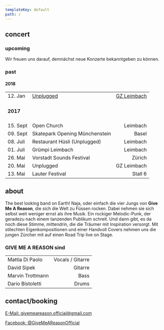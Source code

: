 ```yaml
---
templateKey: default
path: /
---
```


## concert

### upcoming

Wir freuen uns darauf, demnächst neue Konzerte bekanntgeben zu können.

### past

#### 2018

|                 |                                                                                |                                                             |
| --------------- | ------------------------------------------------------------------------------ | ----------------------------------------------------------: |
| 12. Jan         | [Unplugged](https://www.facebook.com/events/575930452750798/?active_tab=about) | [GZ Leimbach](http://www.gz-zh.ch/gz-leimbach/gz-leimbach/) |
| <h4> 2017 </h4> |                                                                                |                                                             |
| 15. Sept        | Open Church                                                                    |                                                    Leimbach |
| 09. Sept        | Skatepark Opening Münchenstein                                                 |                                                       Basel |
| 08. Juli        | Restaurant Hüsli (Unplugged)                                                   |                                                    Leimbach |
| 01. Juli        | Grümpi Leimbach                                                                |                                                    Leimbach |
| 26. Mai         | Vorstadt Sounds Festival                                                       |                                                      Zürich |
| 20. Mai         | Unplugged                                                                      |                                                 GZ Leimbach |
| 13. Mai         | Lauter Festival                                                                |                                                     Stall 6 |

## about

The best looking band on Earth! Naja, oder einfach die vier Jungs von **Give Me
A Reason**, die sich die Welt zu Füssen rocken. Dabei nehmen sie sich selbst
weit weniger ernst als ihre Musik. Ein rockiger Melodic-Punk, der geradezu nach
einem tanzenden Publikum schreit. Und dann gibt, es da noch diese Stimme,
mittendrin, die die Träumer mit Inspiration versorgt. Mit stilechten
Eigenkompositionen und einer Handvoll Covers nehmen uns die jungen Zürcher mit
auf einen Road Trip live on Stage.

### GIVE ME A REASON sind

|                  |                  |
| ---------------- | ---------------: |
| Mattia Di Paolo  | Vocals / Gitarre |
| David Sipek      |          Gitarre |
| Marvin Trottmann |             Bass |
| Dario Bistoletti |            Drums |

## contact/booking

[E-Mail: givemeareason.official@gmail.com](mailto:givemeareason.official@gmail.com)

[Facebook: @GiveMeAReasonOfficial](https://www.facebook.com/GiveMeAReasonOfficial)

